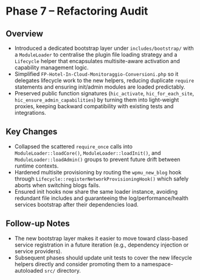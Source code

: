 # Phase 7 – Refactoring Audit

## Overview
- Introduced a dedicated bootstrap layer under `includes/bootstrap/` with a `ModuleLoader` to centralise the plugin file loading strategy and a `Lifecycle` helper that encapsulates multisite-aware activation and capability management logic.
- Simplified `FP-Hotel-In-Cloud-Monitoraggio-Conversioni.php` so it delegates lifecycle work to the new helpers, reducing duplicate `require` statements and ensuring init/admin modules are loaded predictably.
- Preserved public function signatures (`hic_activate`, `hic_for_each_site`, `hic_ensure_admin_capabilities`) by turning them into light-weight proxies, keeping backward compatibility with existing tests and integrations.

## Key Changes
- Collapsed the scattered `require_once` calls into `ModuleLoader::loadCore()`, `ModuleLoader::loadInit()`, and `ModuleLoader::loadAdmin()` groups to prevent future drift between runtime contexts.
- Hardened multisite provisioning by routing the `wpmu_new_blog` hook through `Lifecycle::registerNetworkProvisioningHook()` which safely aborts when switching blogs fails.
- Ensured init hooks now share the same loader instance, avoiding redundant file includes and guaranteeing the log/performance/health services bootstrap after their dependencies load.

## Follow-up Notes
- The new bootstrap layer makes it easier to move toward class-based service registration in a future iteration (e.g., dependency injection or service providers).
- Subsequent phases should update unit tests to cover the new lifecycle helpers directly and consider promoting them to a namespace-autoloaded `src/` directory.
